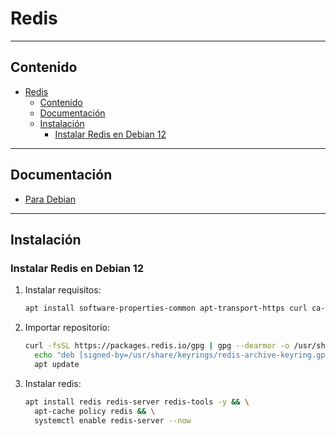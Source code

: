 # Redis

---

## Contenido

- [Redis](#redis)
  - [Contenido](#contenido)
  - [Documentación](#documentación)
  - [Instalación](#instalación)
    - [Instalar Redis en Debian 12](#instalar-redis-en-debian-12)

---

## Documentación

- [Para Debian](https://www.linuxcapable.com/how-to-install-redis-on-debian-linux/)

---

## Instalación

### Instalar Redis en Debian 12

1. Instalar requisitos:

    ```sh
    apt install software-properties-common apt-transport-https curl ca-certificates -y
    ```

2. Importar repositorio:

    ```sh
    curl -fsSL https://packages.redis.io/gpg | gpg --dearmor -o /usr/share/keyrings/redis-archive-keyring.gpg && \
      echo "deb [signed-by=/usr/share/keyrings/redis-archive-keyring.gpg] https://packages.redis.io/deb $(lsb_release -cs) main" | tee /etc/apt/sources.list.d/redis.list && \
      apt update
    ```

3. Instalar redis:

    ```sh
    apt install redis redis-server redis-tools -y && \
      apt-cache policy redis && \
      systemctl enable redis-server --now
    ```

